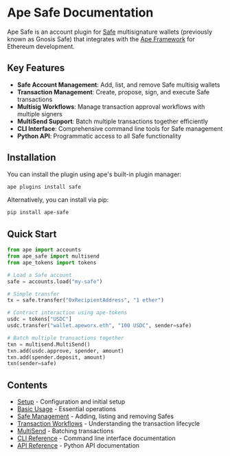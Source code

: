# Ape Safe Documentation

Ape Safe is an account plugin for [Safe](https://safe.global/) multisignature wallets (previously known as Gnosis Safe) that integrates with the [Ape Framework](https://github.com/ApeWorX/ape) for Ethereum development.

## Key Features

- **Safe Account Management**: Add, list, and remove Safe multisig wallets
- **Transaction Management**: Create, propose, sign, and execute Safe transactions
- **Multisig Workflows**: Manage transaction approval workflows with multiple signers
- **MultiSend Support**: Batch multiple transactions together efficiently
- **CLI Interface**: Comprehensive command line tools for Safe management
- **Python API**: Programmatic access to all Safe functionality

## Installation

You can install the plugin using ape's built-in plugin manager:

```bash
ape plugins install safe
```

Alternatively, you can install via pip:

```bash
pip install ape-safe
```

## Quick Start

```python
from ape import accounts
from ape_safe import multisend
from ape_tokens import tokens

# Load a Safe account
safe = accounts.load("my-safe")

# Simple transfer
tx = safe.transfer("0xRecipientAddress", "1 ether")

# Contract interaction using ape-tokens
usdc = tokens["USDC"]
usdc.transfer("wallet.apeworx.eth", "100 USDC", sender=safe)

# Batch multiple transactions together
txn = multisend.MultiSend()
txn.add(usdc.approve, spender, amount)
txn.add(spender.deposit, amount)
txn(sender=safe)
```

## Contents

- [Setup](./setup.md) - Configuration and initial setup
- [Basic Usage](./basic_usage.md) - Essential operations
- [Safe Management](./safe_management.md) - Adding, listing and removing Safes
- [Transaction Workflows](./transactions.md) - Understanding the transaction lifecycle
- [MultiSend](./multisend.md) - Batching transactions
- [CLI Reference](./cli.md) - Command line interface documentation
- [API Reference](./api.md) - Python API documentation